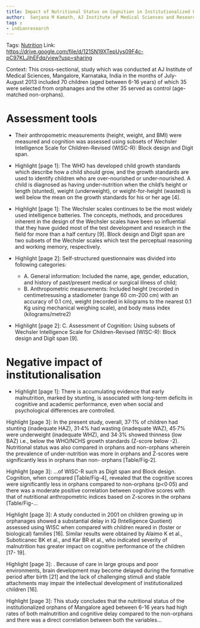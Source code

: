 ```yaml
---
title: Impact of Nutritional Status on Cognition in Institutionalized Orphans: A Pilot Study
author:  Sanjana M Kamath, AJ Institute of Medical Sciences and Research
tags :
- indianresearch
---
```

Tags: [Nutrition](Volume%201/Roll%20Ups/Nutrition/Nutrition.md)
Link: https://drive.google.com/file/d/121SN19XTepUys09F4c-pC97KLJihEFdq/view?usp=sharing

Context: This cross-sectional, study which was conducted at AJ Institute of Medical Sciences, Mangalore, Karnataka, India in the months of July-August 2013 included 70 children (aged between 6-16 years) of which 35 were selected from orphanages and the other 35 served as control (age-matched non-orphans).

# Assessment tools
- Their anthropometric measurements (height, weight, and BMI) were measured and cognition was assessed using subsets of Wechsler Intelligence Scale for Children-Revised (WISC-R): Block design and Digit span.
- Highlight [page 1]: The WHO has developed child growth standards which describe how a child should grow, and the growth standards are used to identify children who are over-nourished or under-nourished. A child is diagnosed as having under-nutrition when the child’s height or length (stunted), weight (underweight), or weight-for-height (wasted) is well below the mean on the growth standards for his or her age [4].
- Highlight [page 1]: The Wechsler scales continues to be the most widely used intelligence batteries. The concepts, methods, and procedures inherent in the design of the Wechsler scales have been so influential that they have guided most of the test development and research in the field for more than a half century [9]. Block design and Digit span are two subsets of the Wechsler scales which test the perceptual reasoning and working memory, respectively.
- Highlight [page 2]: Self-structured questionnaire was divided into following categories:
	- A. General information: Included the name, age, gender, education, and history of past/present medical or surgical illness of child;
	- B. Anthropometric measurements: Included height (recorded in centimetresusing a stadiometer (range 60 cm-200 cm) with an accuracy of 0.1 cm), weight (recorded in kilograms to the nearest 0.1 Kg using mechanical weighing scale), and body mass index (kilograms/metre2)

- Highlight [page 2]: C. Assessment of Cognition: Using subsets of Wechsler Intelligence Scale for Children-Revised (WISC-R): Block design and Digit span [9].

# Negative impact of institutionalisation
- Highlight [page 1]: There is accumulating evidence that early malnutrition, marked by stunting, is associated with long-term deficits in cognitive and academic performance, even when social and psychological differences are controlled.



Highlight [page 3]: In the present study, overall, 37·1% of children had stunting (inadequate HAZ), 31·4% had wasting (inadequate WAZ), 45·7% were underweight (inadequate WHZ), and 34·3% showed thinness (low BAZ) i.e., below the WHO/NCHS growth standards (Z-score below -2). Nutritional status was also compared in orphans and non-orphans wherein the prevalence of under-nutrition was more in orphans and Z-scores were significantly less in orphans than non- orphans [Table/Fig-2].

Highlight [page 3]: …of WISC-R such as Digit span and Block design. Cognition, when compared [Table/Fig-4], revealed that the cognitive scores were significantly less in orphans compared to non-orphans (p<0·05) and there was a moderate positive correlation between cognitive scores with that of nutritional anthropometric indices based on Z-scores in the orphans [Table/Fig-…

Highlight [page 3]: A study conducted in 2001 on children growing up in orphanages showed a substantial delay in IQ (Intelligence Quotient) assessed using WISC when compared with children reared in (foster or biological) families [16]. Similar results were obtained by Alaimo K et al., Suboticanec BK et al., and Kar BR et al., who indicated severity of malnutrition has greater impact on cognitive performance of the children [17- 19].

Highlight [page 3]: . Because of care in large groups and poor environments, brain development may become delayed during the formative period after birth [21] and the lack of challenging stimuli and stable attachments may impair the intellectual development of institutionalized children [16].

Highlight [page 3]: This study concludes that the nutritional status of the institutionalized orphans of Mangalore aged between 6-16 years had high rates of both malnutrition and cognitive delay compared to the non-orphans and there was a direct correlation between both the variables…